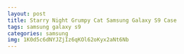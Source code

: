 ```yaml
---
layout: post
title: Starry Night Grumpy Cat Samsung Galaxy S9 Case
tags: samsung galaxy s9
categories: samsung
img: 1K0d5c6dNYJZjIz6qKOl62oKyx2aNt6Nb
---
```

